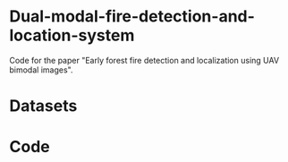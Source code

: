 # Dual-modal-fire-detection-and-location-system
Code for the paper "Early forest fire detection and localization using UAV bimodal images".

# Datasets

# Code
